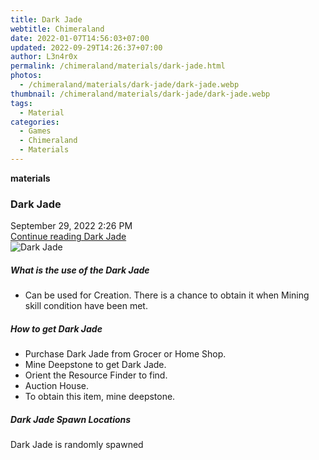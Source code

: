 ```yaml
---
title: Dark Jade
webtitle: Chimeraland
date: 2022-01-07T14:56:03+07:00
updated: 2022-09-29T14:26:37+07:00
author: L3n4r0x
permalink: /chimeraland/materials/dark-jade.html
photos:
  - /chimeraland/materials/dark-jade/dark-jade.webp
thumbnail: /chimeraland/materials/dark-jade/dark-jade.webp
tags:
  - Material
categories:
  - Games
  - Chimeraland
  - Materials
---
```


<section id="bootstrap-wrapper">
  <link
    rel="stylesheet"
    href="https://cdn.statically.io/gh/dimaslanjaka/Web-Manajemen/40ac3225/css/bootstrap-4.5-wrapper.css"
  />
  <div
    class="row g-0 border rounded overflow-hidden flex-md-row mb-4 shadow-sm position-relative"
  >
    <div class="col p-4 d-flex flex-column position-static">
      <strong class="d-inline-block mb-2 text-success">materials</strong>
      <h3 class="mb-0">Dark Jade</h3>
      <div class="mb-1 text-muted">September 29, 2022 2:26 PM</div>
      <a href="#" class="stretched-link d-none">Continue reading Dark Jade</a>
    </div>
    <div class="col-auto d-none d-lg-block">
      <img
        src="/chimeraland/materials/dark-jade/dark-jade.webp"
        alt="Dark Jade"
      />
    </div>
  </div>
  <div class="row">
    <div class="col-lg-6 col-12 mb-2">
      <div class="card">
        <div class="card-body">
          <h5 class="card-title">What is the use of the Dark Jade</h5>
          <div class="card-text">
            <ul>
              <li>
                Can be used for Creation. There is a chance to obtain it when
                Mining skill condition have been met.
              </li>
            </ul>
          </div>
        </div>
      </div>
    </div>
    <div class="col-lg-6 col-12 mb-2">
      <div class="card">
        <div class="card-body">
          <h5 class="card-title">How to get Dark Jade</h5>
          <div class="card-text">
            <ul>
              <li>Purchase Dark Jade from Grocer or Home Shop.</li>
              <li>Mine Deepstone to get Dark Jade.</li>
              <li>Orient the Resource Finder to find.</li>
              <li>Auction House.</li>
              <li>To obtain this item, mine deepstone.</li>
            </ul>
          </div>
        </div>
      </div>
    </div>
    <div class="col-12 mb-2">
      <h5>Dark Jade Spawn Locations</h5>
      <p>Dark Jade is randomly spawned</p>
    </div>
  </div>
</section>